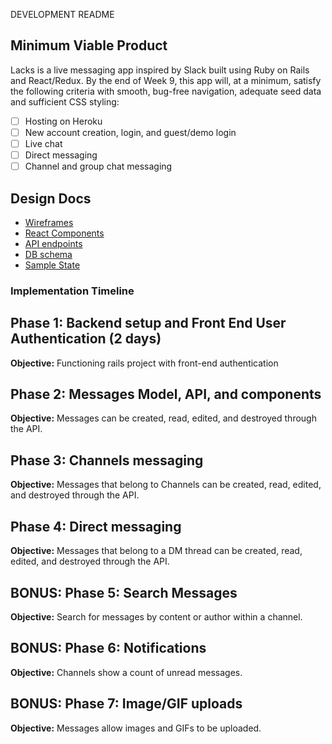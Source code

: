 DEVELOPMENT README

## Minimum Viable Product

  Lacks is a live messaging app inspired by Slack built using Ruby on Rails and React/Redux. By the end of Week 9, this app will, at a minimum, satisfy the following criteria with smooth, bug-free navigation, adequate seed data and sufficient CSS styling:

  - [ ] Hosting on Heroku
  - [ ] New account creation, login, and guest/demo login
  - [ ] Live chat
  - [ ] Direct messaging
  - [ ] Channel and group chat messaging

## Design Docs
  * [Wireframes](docs/wireframes)
  * [React Components](docs/component-hierarchy.md)
  * [API endpoints](docs/api_endpoints.md)
  * [DB schema](docs/schema.md)
  * [Sample State](docs/sample-state.md)


### Implementation Timeline

## Phase 1: Backend setup and Front End User Authentication (2 days)

**Objective:** Functioning rails project with front-end authentication

## Phase 2: Messages Model, API, and components

**Objective:** Messages can be created, read, edited, and destroyed through the API.

## Phase 3: Channels messaging

**Objective:** Messages that belong to Channels can be created, read, edited, and destroyed through the API.

## Phase 4: Direct messaging

**Objective:** Messages that belong to a DM thread can be created, read, edited, and destroyed through the API.

## BONUS: Phase 5: Search Messages

**Objective:** Search for messages by content or author within a channel.

## BONUS: Phase 6: Notifications

**Objective:** Channels show a count of unread messages.

## BONUS: Phase 7: Image/GIF uploads

**Objective:** Messages allow images and GIFs to be uploaded.
